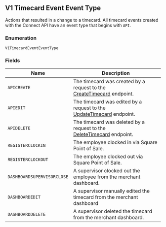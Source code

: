 ## V1 Timecard Event Event Type

Actions that resulted in a change to a timecard. All timecard
events created with the Connect API have an event type that begins with
`API`.

### Enumeration

`V1TimecardEventEventType`

### Fields

| Name | Description |
|  --- | --- |
| `APICREATE` | The timecard was created by a request to the<br>[CreateTimecard](#endpoint-v1employees-createtimecard) endpoint. |
| `APIEDIT` | The timecard was edited by a request to the<br>[UpdateTimecard](#endpoint-v1employees-updatetimecard) endpoint. |
| `APIDELETE` | The timecard was deleted by a request to the<br>[DeleteTimecard](#endpoint-v1employees-deletetimecard) endpoint. |
| `REGISTERCLOCKIN` | The employee clocked in via Square Point of Sale. |
| `REGISTERCLOCKOUT` | The employee clocked out via Square Point of Sale. |
| `DASHBOARDSUPERVISORCLOSE` | A supervisor clocked out the employee from the merchant<br>dashboard. |
| `DASHBOARDEDIT` | A supervisor manually edited the timecard from the merchant<br>dashboard |
| `DASHBOARDDELETE` | A supervisor deleted the timecard from the merchant dashboard. |

